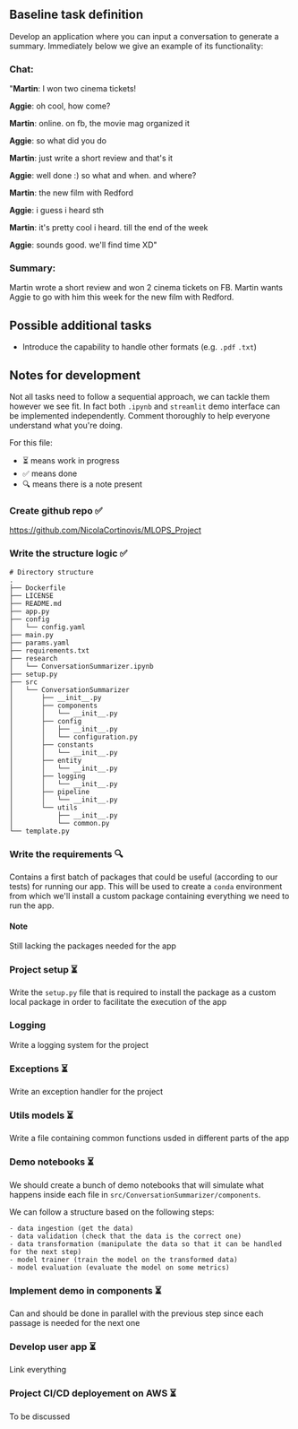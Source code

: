 ## Baseline task definition

Develop an application where you can input a conversation to generate a summary. Immediately below we give an example of its functionality:

### Chat:

"____Martin____: I won two cinema tickets!

__Aggie__: oh cool, how come?

__Martin__: online. on fb, the movie mag organized it

__Aggie__: so what did you do

__Martin__: just write a short review and that's it

__Aggie__: well done :) so what and when. and where?

__Martin__: the new film with Redford

__Aggie__: i guess i heard sth

__Martin__: it's pretty cool i heard. till the end of the week

__Aggie__: sounds good. we'll find time XD"

### Summary:

Martin wrote a short review and won 2 cinema tickets on FB. Martin wants Aggie to go with him this week for the new film with Redford.


## Possible additional tasks
 - Introduce the capability to handle other formats (e.g. `.pdf` `.txt`)

## Notes for development

Not all tasks need to follow a sequential approach, we can tackle them however we see fit. In fact both `.ipynb` and `streamlit` demo interface can be implemented independently. Comment thoroughly to help everyone understand what you're doing.

For this file:

 - ⏳ means work in progress
 - ✅ means done
 - 🔍 means there is a note present

### Create github repo ✅

https://github.com/NicolaCortinovis/MLOPS_Project

### Write the structure logic ✅

```
# Directory structure
.
├── Dockerfile 
├── LICENSE
├── README.md
├── app.py
├── config
│   └── config.yaml
├── main.py
├── params.yaml
├── requirements.txt
├── research
│   └── ConversationSummarizer.ipynb
├── setup.py
├── src
│   └── ConversationSummarizer
│       ├── __init__.py
│       ├── components
│       │   └── __init__.py
│       ├── config
│       │   ├── __init__.py
│       │   └── configuration.py
│       ├── constants
│       │   └── __init__.py
│       ├── entity
│       │   └── __init__.py
│       ├── logging
│       │   └── __init__.py
│       ├── pipeline
│       │   └── __init__.py
│       └── utils
│           ├── __init__.py
│           └── common.py
└── template.py
```

### Write the requirements 🔍

Contains a first batch of packages that could be useful (according to our tests) for running our app. This will be used to create a `conda` environment from which we'll install a custom package containing everything we need to run the app.

#### Note

Still lacking the packages needed for the app

### Project setup ⏳

Write the `setup.py` file that is required to install the package as a custom local package in order to facilitate the execution of the app

### Logging 

Write a logging system for the project

### Exceptions ⏳

Write an exception handler for the project


### Utils models ⏳

Write a file containing common functions usded in different parts of the app

###  Demo notebooks ⏳

We should create a bunch of demo notebooks that will simulate what happens inside each file in `src/ConversationSummarizer/components`.

We can follow a structure based on the following steps:

    - data ingestion (get the data)
    - data validation (check that the data is the correct one)
    - data transformation (manipulate the data so that it can be handled for the next step)
    - model trainer (train the model on the transformed data)
    - model evaluation (evaluate the model on some metrics)


### Implement demo in components ⏳

Can and should be done in parallel with the previous step since each passage is needed for the next one

### Develop user app ⏳

Link everything

### Project CI/CD deployement on AWS ⏳

To be discussed
